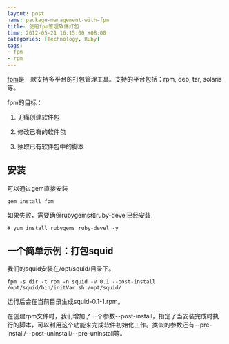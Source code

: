 ```yaml
---
layout: post
name: package-management-with-fpm
title: 使用fpm管理软件打包
time: 2012-05-21 16:15:00 +08:00
categories: [Technology, Ruby]
tags:
- fpm
- rpm
---
```

[fpm](https://github.com/jordansissel/fpm)是一款支持多平台的打包管理工具。支持的平台包括：rpm, deb, tar, solaris等。

fpm的目标：

1.   无痛创建软件包

2.   修改已有的软件包

3.   抽取已有软件包中的脚本

## 安装
可以通过gem直接安装

    gem install fpm

如果失败，需要确保rubygems和ruby-devel已经安装

    # yum install rubygems ruby-devel -y

## 一个简单示例：打包squid

我们的squid安装在/opt/squid/目录下。

    fpm -s dir -t rpm -n squid -v 0.1 --post-install /opt/squid/bin/initVar.sh /opt/squid/

运行后会在当前目录生成squid-0.1-1.rpm。

在创建rpm文件时，我们增加了一个参数--post-install，指定了当安装完成时执行的脚本，可以利用这个功能来完成软件初始化工作。类似的参数还有--pre-install/--post-uninstall/--pre-uninstall等。
